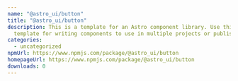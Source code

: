 ```yaml
---
name: "@astro_ui/button"
title: "@astro_ui/button"
description: This is a template for an Astro component library. Use this
  template for writing components to use in multiple projects or publish to NPM.
categories:
  - uncategorized
npmUrl: https://www.npmjs.com/package/@astro_ui/button
homepageUrl: https://www.npmjs.com/package/@astro_ui/button
downloads: 0
---
```

